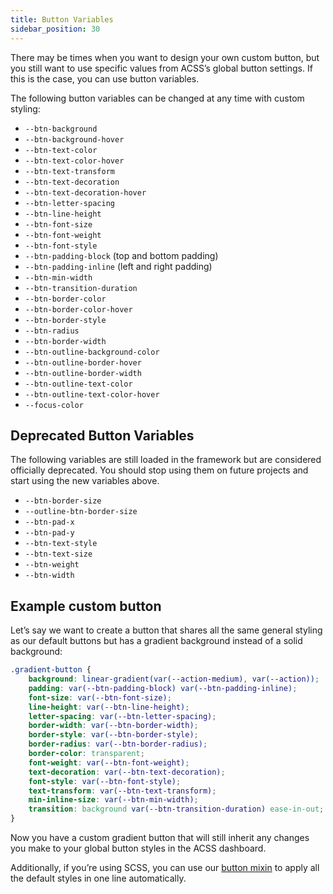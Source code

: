 ```yaml
---
title: Button Variables
sidebar_position: 30
---
```


There may be times when you want to design your own custom button, but you still want to use specific values from ACSS’s global button settings. If this is the case, you can use button variables.

The following button variables can be changed at any time with custom styling:

- `--btn-background`
- `--btn-background-hover`
- `--btn-text-color`
- `--btn-text-color-hover`
- `--btn-text-transform`
- `--btn-text-decoration`
- `--btn-text-decoration-hover`
- `--btn-letter-spacing`
- `--btn-line-height`
- `--btn-font-size`
- `--btn-font-weight`
- `--btn-font-style`
- `--btn-padding-block` (top and bottom padding)
- `--btn-padding-inline` (left and right padding)
- `--btn-min-width`
- `--btn-transition-duration`
- `--btn-border-color`
- `--btn-border-color-hover`
- `--btn-border-style`
- `--btn-radius`
- `--btn-border-width`
- `--btn-outline-background-color`
- `--btn-outline-border-hover`
- `--btn-outline-border-width`
- `--btn-outline-text-color`
- `--btn-outline-text-color-hover`
- `--focus-color`

## Deprecated Button Variables

The following variables are still loaded in the framework but are considered officially deprecated. You should stop using them on future projects and start using the new variables above.

- `--btn-border-size`
- `--outline-btn-border-size`
- `--btn-pad-x`
- `--btn-pad-y`
- `--btn-text-style`
- `--btn-text-size`
- `--btn-weight`
- `--btn-width`

## Example custom button

Let’s say we want to create a button that shares all the same general styling as our default buttons but has a gradient background instead of a solid background:

```CSS
.gradient-button {
    background: linear-gradient(var(--action-medium), var(--action));
    padding: var(--btn-padding-block) var(--btn-padding-inline);
    font-size: var(--btn-font-size);
    line-height: var(--btn-line-height);
    letter-spacing: var(--btn-letter-spacing);
    border-width: var(--btn-border-width);
    border-style: var(--btn-border-style);
    border-radius: var(--btn-border-radius);
    border-color: transparent;
    font-weight: var(--btn-font-weight);
    text-decoration: var(--btn-text-decoration);
    font-style: var(--btn-font-style);
    text-transform: var(--btn-text-transform);
    min-inline-size: var(--btn-min-width);
    transition: background var(--btn-transition-duration) ease-in-out;
}
```

Now you have a custom gradient button that will still inherit any changes you make to your global button styles in the ACSS dashboard.

Additionally, if you’re using SCSS, you can use our [button mixin](https://automaticcss.com/docs/button-mixins/) to apply all the default styles in one line automatically.
